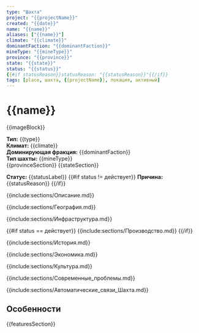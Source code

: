 ```yaml
---
type: "Шахта"
project: "{{projectName}}"
created: "{{date}}"
name: "{{name}}"
aliases: ["{{name}}"]
climate: "{{climate}}"
dominantFaction: "{{dominantFaction}}"
mineType: "{{mineType}}"
province: "{{province}}"
state: "{{state}}"
status: "{{status}}"
{{#if statusReason}}statusReason: "{{statusReason}}"{{/if}}
tags: [place, шахта, {{projectName}}, локация, активный]
---
```


# {{name}}

{{imageBlock}}

**Тип:** {{type}}  
**Климат:** {{climate}}  
**Доминирующая фракция:** {{dominantFaction}}  
**Тип шахты:** {{mineType}}  
{{provinceSection}}
{{stateSection}}

**Статус:** {{statusLabel}}
{{#if status != действует}}
**Причина:** {{statusReason}}
{{/if}}


{{include:sections/Описание.md}}

{{include:sections/География.md}}

{{include:sections/Инфраструктура.md}}

{{#if status == действует}}
{{include:sections/Производство.md}}
{{/if}}

{{include:sections/История.md}}

{{include:sections/Экономика.md}}

{{include:sections/Культура.md}}

{{include:sections/Современные_проблемы.md}}

{{include:sections/Автоматические_связи_Шахта.md}}

## Особенности
{{featuresSection}}
